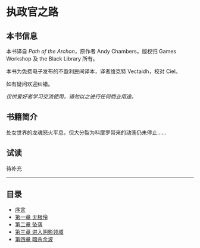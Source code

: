 # 执政官之路

## 本书信息

本书译自 *Path of the Archon*，原作者 Andy Chambers，版权归 Games Workshop 及 the Black Library 所有。  

本书为免费电子发布的不盈利民间译本，译者维克特 Vectaidh，校对 Ciel。  

如有疑问欢迎纠错。  

*仅供爱好者学习交流使用，请勿以之进行任何商业用途。*


## 书籍简介

处女世界的龙魂怒火平息，但大分裂为科摩罗带来的动荡仍未停止……


## 试读

待补充

***

## 目录

- [序言](archon0)
- [第一章 无根伶](archon1)
- [第二章 坠落](archon2)
- [第三章 进入阴影领域](archon3)
- [第四章 暗杀余波](archon4)

